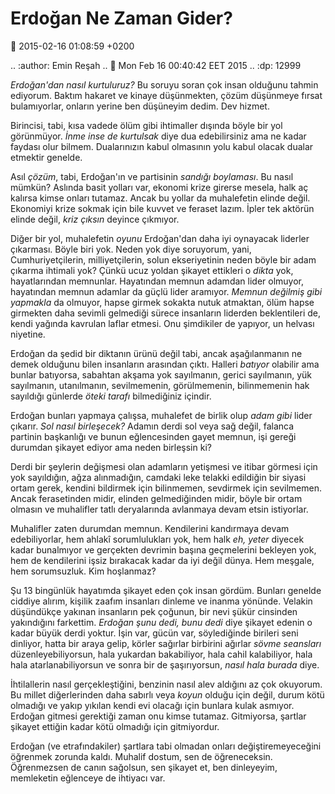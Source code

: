 Erdoğan Ne Zaman Gider?
=======================

:date: 2015-02-16 01:08:59 +0200

.. :author: Emin Reşah
.. :date: Mon Feb 16 00:40:42 EET 2015 
.. :dp: 12999 

*Erdoğan'dan nasıl kurtuluruz?* Bu soruyu soran çok insan olduğunu
tahmin ediyorum. Baktım hakaret ve kinaye düşünmekten, çözüm düşünmeye
fırsat bulamıyorlar, onların yerine ben düşüneyim dedim. Dev hizmet. 

Birincisi, tabi, kısa vadede ölüm gibi ihtimaller dışında böyle bir
yol görünmüyor. *İnme inse de kurtulsak* diye dua edebilirsiniz ama ne
kadar faydası olur bilmem. Dualarınızın kabul olmasının yolu kabul
olacak dualar etmektir genelde.

Asıl *çözüm*, tabi, Erdoğan'ın ve partisinin *sandığı boylaması*. Bu
nasıl mümkün? Aslında basit yolları var, ekonomi krize girerse mesela,
halk aç kalırsa kimse onları tutamaz. Ancak bu yollar da muhalefetin
elinde değil. Ekonomiyi krize sokmak için bile kuvvet ve feraset
lazım. İpler tek aktörün elinde değil, *kriz çıksın* deyince çıkmıyor.

Diğer bir yol, muhalefetin *oyunu* Erdoğan'dan daha iyi oynayacak
liderler çıkarması. Böyle biri yok. Neden yok diye soruyorum, yani,
Cumhuriyetçilerin, milliyetçilerin, solun ekseriyetinin neden böyle
bir adam çıkarma ihtimali yok? Çünkü ucuz yoldan şikayet ettikleri o
*dikta* yok, hayatlarından memnunlar. Hayatından memnun adamdan lider
olmuyor, hayatından memnun adamlar da güçlü lider aramıyor. *Memnun
değilmiş gibi yapmakla* da olmuyor, hapse girmek sokakta nutuk
atmaktan, ölüm hapse girmekten daha sevimli gelmediği sürece
insanların liderden beklentileri de, kendi yağında kavrulan laflar
etmesi. Onu şimdikiler de yapıyor, un helvası niyetine. 

Erdoğan da şedid bir diktanın ürünü değil tabi, ancak aşağılanmanın ne
demek olduğunu bilen insanların arasından çıktı. Halleri *batıyor*
olabilir ama bunlar batıyorsa, sabahtan akşama yok sayılmanın, gerici
sayılmanın, yük sayılmanın, utanılmanın, sevilmemenin, görülmemenin,
bilinmemenin hak sayıldığı günlerde *öteki tarafı* bilmediğiniz
içindir.

Erdoğan bunları yapmaya çalışsa, muhalefet de birlik olup *adam gibi*
lider çıkarır. *Sol nasıl birleşecek?* Adamın derdi sol veya sağ
değil, falanca partinin başkanlığı ve bunun eğlencesinden gayet
memnun, işi gereği durumdan şikayet ediyor ama neden birleşsin ki?

Derdi bir şeylerin değişmesi olan adamların yetişmesi ve itibar
görmesi için yok sayıldığın, ağza alınmadığın, camdaki leke telakki
edildiğin bir siyasi ortam gerek, kendini bildirmek için bilinmemen,
sevdirmek için sevilmemen. Ancak ferasetinden midir, elinden
gelmediğinden midir, böyle bir ortam olmasın ve muhalifler tatlı
deryalarında avlanmaya devam etsin istiyorlar. 

Muhalifler zaten durumdan memnun. Kendilerini kandırmaya devam
edebiliyorlar, hem ahlakî sorumlulukları yok, hem halk *eh, yeter*
diyecek kadar bunalmıyor ve gerçekten devrimin başına geçmelerini
bekleyen yok, hem de kendilerini işsiz bırakacak kadar da iyi değil
dünya. Hem meşgale, hem sorumsuzluk. Kim hoşlanmaz?

Şu 13 bingünlük hayatımda şikayet eden çok insan gördüm. Bunları
genelde ciddiye alırım, kişilik zaafım insanları dinleme ve inanma
yönünde. Velakin düşündükçe yakınan insanların pek çoğunun, bir nevi
şükür cinsinden yakındığını farkettim. *Erdoğan şunu dedi, bunu dedi*
diye şikayet edenin o kadar büyük derdi yoktur. İşin var, gücün var,
söylediğinde birileri seni dinliyor, hatta bir araya gelip, körler
sağırlar birbirini ağırlar *sövme seansları* düzenleyebiliyorsun, hala
yukardan bakabiliyor, hala cahil kalabiliyor, hala hala
atarlanabiliyorsun ve sonra bir de şaşırıyorsun, *nasıl hala burada*
diye.

İhtilallerin nasıl gerçekleştiğini, benzinin nasıl alev aldığını az
çok okuyorum. Bu millet diğerlerinden daha sabırlı veya *koyun* olduğu
için değil, durum kötü olmadığı ve yakıp yıkılan kendi evi olacağı
için bunlara kulak asmıyor. Erdoğan gitmesi gerektiği zaman onu kimse
tutamaz. Gitmiyorsa, şartlar şikayet ettiğin kadar kötü olmadığı için
gitmiyordur.

Erdoğan (ve etrafındakiler) şartlara tabi olmadan onları
değiştiremeyeceğini öğrenmek zorunda kaldı. Muhalif dostum, sen de
öğreneceksin. Öğrenmezsen de canın sağolsun, sen şikayet et, ben
dinleyeyim, memleketin eğlenceye de ihtiyacı var.
